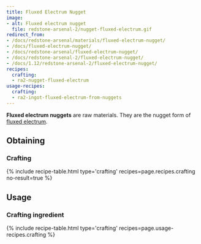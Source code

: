 ```yaml
---
title: Fluxed Electrum Nugget
image:
- alt: Fluxed electrum nugget
  file: redstone-arsenal-2/nugget-fluxed-electrum.gif
redirect_from:
- /docs/redstone-arsenal/materials/fluxed-electrum-nugget/
- /docs/fluxed-electrum-nugget/
- /docs/redstone-arsenal/fluxed-electrum-nugget/
- /docs/redstone-arsenal-2/fluxed-electrum-nugget/
- /docs/1.12/redstone-arsenal-2/fluxed-electrum-nugget/
recipes:
  crafting:
  - ra2-nugget-fluxed-electrum
usage-recipes:
  crafting:
  - ra2-ingot-fluxed-electrum-from-nuggets
---
```


**Fluxed electrum nuggets** are raw materials. They are the nugget form of
[fluxed electrum](/docs/1.12/redstone-arsenal/fluxed-electrum-ingot/).


Obtaining
---------

### Crafting
{% include recipe-table.html type='crafting' recipes=page.recipes.crafting no-result=true %}


Usage
-----

### Crafting ingredient
{% include recipe-table.html type='crafting' recipes=page.usage-recipes.crafting %}
